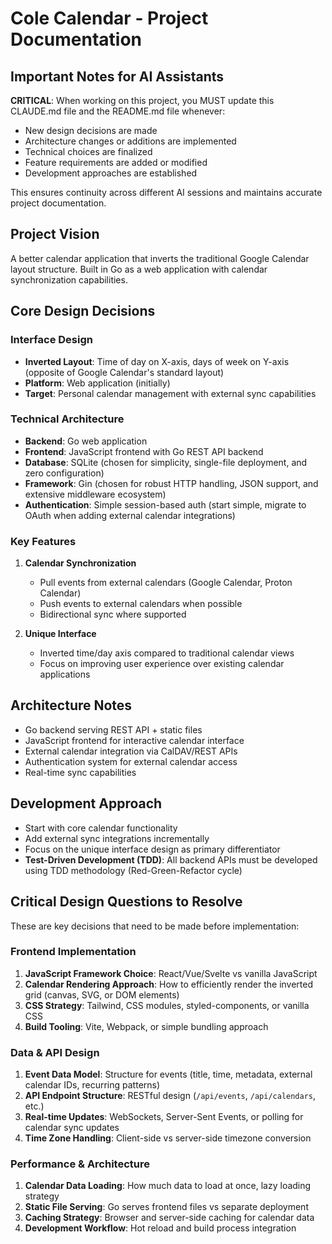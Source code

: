# Cole Calendar - Project Documentation

## Important Notes for AI Assistants
**CRITICAL**: When working on this project, you MUST update this CLAUDE.md file and the README.md file whenever:
- New design decisions are made
- Architecture changes or additions are implemented
- Technical choices are finalized
- Feature requirements are added or modified
- Development approaches are established

This ensures continuity across different AI sessions and maintains accurate project documentation.

## Project Vision
A better calendar application that inverts the traditional Google Calendar layout structure. Built in Go as a web application with calendar synchronization capabilities.

## Core Design Decisions

### Interface Design
- **Inverted Layout**: Time of day on X-axis, days of week on Y-axis (opposite of Google Calendar's standard layout)
- **Platform**: Web application (initially)
- **Target**: Personal calendar management with external sync capabilities

### Technical Architecture
- **Backend**: Go web application
- **Frontend**: JavaScript frontend with Go REST API backend
- **Database**: SQLite (chosen for simplicity, single-file deployment, and zero configuration)
- **Framework**: Gin (chosen for robust HTTP handling, JSON support, and extensive middleware ecosystem)
- **Authentication**: Simple session-based auth (start simple, migrate to OAuth when adding external calendar integrations)

### Key Features
1. **Calendar Synchronization**
   - Pull events from external calendars (Google Calendar, Proton Calendar)
   - Push events to external calendars when possible
   - Bidirectional sync where supported

2. **Unique Interface**
   - Inverted time/day axis compared to traditional calendar views
   - Focus on improving user experience over existing calendar applications

## Architecture Notes
- Go backend serving REST API + static files
- JavaScript frontend for interactive calendar interface
- External calendar integration via CalDAV/REST APIs
- Authentication system for external calendar access
- Real-time sync capabilities

## Development Approach
- Start with core calendar functionality
- Add external sync integrations incrementally
- Focus on the unique interface design as primary differentiator
- **Test-Driven Development (TDD)**: All backend APIs must be developed using TDD methodology (Red-Green-Refactor cycle)

## Critical Design Questions to Resolve
These are key decisions that need to be made before implementation:

### Frontend Implementation
1. **JavaScript Framework Choice**: React/Vue/Svelte vs vanilla JavaScript
2. **Calendar Rendering Approach**: How to efficiently render the inverted grid (canvas, SVG, or DOM elements)
3. **CSS Strategy**: Tailwind, CSS modules, styled-components, or vanilla CSS
4. **Build Tooling**: Vite, Webpack, or simple bundling approach

### Data & API Design
1. **Event Data Model**: Structure for events (title, time, metadata, external calendar IDs, recurring patterns)
2. **API Endpoint Structure**: RESTful design (`/api/events`, `/api/calendars`, etc.)
3. **Real-time Updates**: WebSockets, Server-Sent Events, or polling for calendar sync updates
4. **Time Zone Handling**: Client-side vs server-side timezone conversion

### Performance & Architecture
1. **Calendar Data Loading**: How much data to load at once, lazy loading strategy
2. **Static File Serving**: Go serves frontend files vs separate deployment
3. **Caching Strategy**: Browser and server-side caching for calendar data
4. **Development Workflow**: Hot reload and build process integration